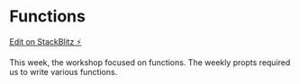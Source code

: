 # Functions

[Edit on StackBlitz ⚡️](https://stackblitz.com/edit/web-platform-7bzagq)

This week, the workshop focused on functions. The weekly propts required us to write various functions.
